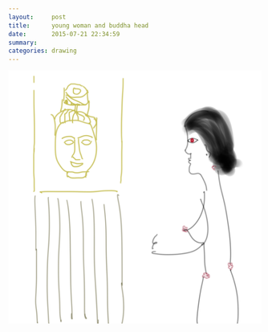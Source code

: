 ```yaml
---
layout:     post
title:      young woman and buddha head
date:       2015-07-21 22:34:59
summary:    
categories: drawing
---
```

![young woman and buddha head](/images/diary/young-woman-and-buddha-head.png "She appeared like a fairy. Like a ghost she was gone.")